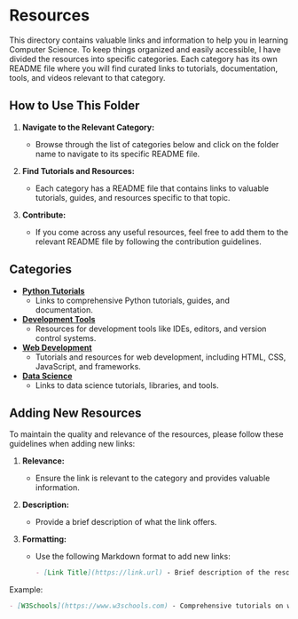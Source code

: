 # Resources

This directory contains valuable links and information to help you in learning Computer Science. To keep things organized and easily accessible, I have divided the resources into specific categories. Each category has its own README file where you will find curated links to tutorials, documentation, tools, and videos relevant to that category.

## How to Use This Folder

1. **Navigate to the Relevant Category:**
   - Browse through the list of categories below and click on the folder name to navigate to its specific README file.

2. **Find Tutorials and Resources:**
   - Each category has a README file that contains links to valuable tutorials, guides, and resources specific to that topic.

3. **Contribute:**
   - If you come across any useful resources, feel free to add them to the relevant README file by following the contribution guidelines.

## Categories

- **[Python Tutorials](Python/README.md)**
  - Links to comprehensive Python tutorials, guides, and documentation.
- **[Development Tools](DevelopmentTools/README.md)**
  - Resources for development tools like IDEs, editors, and version control systems.
- **[Web Development](WebDevelopment/README.md)**
  - Tutorials and resources for web development, including HTML, CSS, JavaScript, and frameworks.
- **[Data Science](DataScience/README.md)**
  - Links to data science tutorials, libraries, and tools.

## Adding New Resources

To maintain the quality and relevance of the resources, please follow these guidelines when adding new links:

1. **Relevance:**
   - Ensure the link is relevant to the category and provides valuable information.

2. **Description:**
   - Provide a brief description of what the link offers.

3. **Formatting:**
   - Use the following Markdown format to add new links:
     ```markdown
     - [Link Title](https://link.url) - Brief description of the resource.
     ```

Example:
```markdown
- [W3Schools](https://www.w3schools.com) - Comprehensive tutorials on web development technologies.

